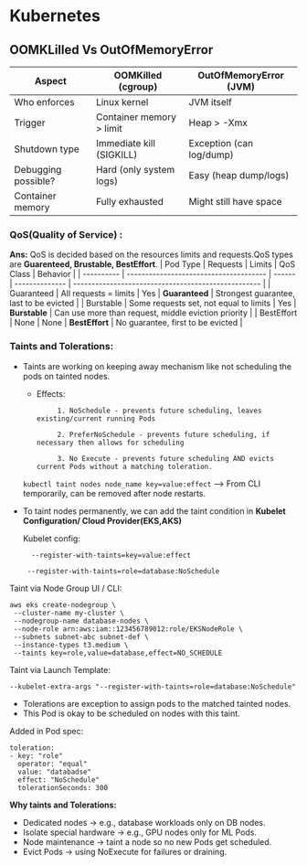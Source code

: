 # Kubernetes

## OOMKLilled Vs OutOfMemoryError


| Aspect              | **OOMKilled (cgroup)**   | **OutOfMemoryError (JVM)** |
| ------------------- | ------------------------ | -------------------------- |
| Who enforces        | Linux kernel             | JVM itself                 |
| Trigger             | Container memory > limit | Heap > -Xmx                |
| Shutdown type       | Immediate kill (SIGKILL) | Exception (can log/dump)   |
| Debugging possible? | Hard (only system logs)  | Easy (heap dump/logs)      |
| Container memory    | Fully exhausted          | Might still have space     |

### QoS(Quality of Service) :
**Ans:** QoS is decided based on the resources limits and requests.QoS types are **Guarenteed, Brustable, BestEffort**.
| Pod Type   | Requests                               | Limits | QoS Class      | Behavior                                            |
| ---------- | -------------------------------------- | ------ | -------------- | --------------------------------------------------- |
| Guaranteed | All requests = limits                  | Yes    | **Guaranteed** | Strongest guarantee, last to be evicted             |
| Burstable  | Some requests set, not equal to limits | Yes    | **Burstable**  | Can use more than request, middle eviction priority |
| BestEffort | None                                   | None   | **BestEffort** | No guarantee, first to be evicted                   |

### Taints and Tolerations:
- Taints are working on keeping away mechanism like not scheduling the pods on tainted nodes.
    - Effects:
              
               1. NoSchedule - prevents future scheduling, leaves existing/current running Pods

               2. PreferNoSchedule - prevents future scheduling, if necessary then allows for scheduling

               3. No Execute - prevents future scheduling AND evicts current Pods without a matching toleration. 

    ``` kubectl taint nodes node_name key=value:effect ```  --> From CLI temporarily, can be removed after node restarts.

- To taint nodes permanently, we can add the taint condition in **Kubelet Configuration/ Cloud Provider(EKS,AKS)**
  
  Kubelet config:
  ```
    --register-with-taints=key=value:effect

   --register-with-taints=role=database:NoSchedule
  ```  

 Taint via Node Group UI / CLI:
 ```
 aws eks create-nodegroup \
  --cluster-name my-cluster \
  --nodegroup-name database-nodes \
  --node-role arn:aws:iam::123456789012:role/EKSNodeRole \
  --subnets subnet-abc subnet-def \
  --instance-types t3.medium \
  --taints key=role,value=database,effect=NO_SCHEDULE
```
 Taint via Launch Template:
 ```
 --kubelet-extra-args "--register-with-taints=role=database:NoSchedule"
``` 

- Tolerations are exception to assign pods to the matched tainted nodes.
- This Pod is okay to be scheduled on nodes with this taint.

 Added in Pod spec:
 ```
 toleration:
 - key: "role"
   operator: "equal"
   value: "databadse"
   effect: "NoSchedule"
   tolerationSeconds: 300
 ```  
**Why taints and Tolerations:**
- Dedicated nodes → e.g., database workloads only on DB nodes.
- Isolate special hardware → e.g., GPU nodes only for ML Pods.
- Node maintenance → taint a node so no new Pods get scheduled.
- Evict Pods → using NoExecute for failures or draining. 
